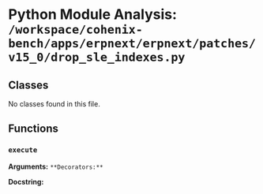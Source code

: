 # Python Module Analysis: `/workspace/cohenix-bench/apps/erpnext/erpnext/patches/v15_0/drop_sle_indexes.py`

## Classes

No classes found in this file.


## Functions

### `execute`
**Arguments:** ``
**Decorators:** ``

**Docstring:**
```

```

